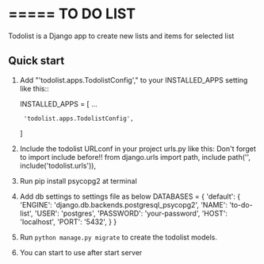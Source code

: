=====
TO DO LIST
=====

Todolist is a Django app to create new lists and items for selected list

Quick start
-----------

1. Add "'todolist.apps.TodolistConfig'," to your INSTALLED_APPS setting like this::

    INSTALLED_APPS = [
        ...
       
        'todolist.apps.TodolistConfig',
    ]

2. Include the todolist URLconf in your project urls.py like this:
   Don't forget to import include before!!
    from django.urls import path, include
    path('', include('todolist.urls')),

3. Run pip install psycopg2 at terminal
4. Add db settings to settings file as below
    DATABASES = {
        'default': {
            'ENGINE': 'django.db.backends.postgresql_psycopg2',
            'NAME': 'to-do-list',
            'USER': 'postgres',
            'PASSWORD': 'your-password',
            'HOST': 'localhost',
            'PORT': '5432',
        }
    }


5. Run ``python manage.py migrate`` to create the todolist models.

6. You can start to use after start server